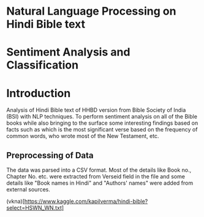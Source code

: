 # Natural Language Processing on Hindi Bible text 
# Sentiment Analysis and Classification


# Introduction

Analysis of Hindi Bible text of HHBD version from Bible Society of India (BSI) with NLP techniques. To perform sentiment analysis on all of the Bible books while also bringing to the surface some interesting findings based on facts such as which is the most significant verse based on the frequency of common words, who wrote most of the New Testament, etc. 

## Preprocessing of Data

The data was parsed into a CSV format. Most of the details like Book no., Chapter No. etc. were extracted from Verseid field in the file and some details like "Book names in Hindi" and "Authors' names" were added from external sources.

(vkna)[https://www.kaggle.com/kapilverma/hindi-bible?select=HSWN_WN.txt]
